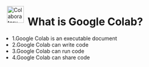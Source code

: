 <p><img alt="Colaboratory logo" height="45px" src="https://colab.research.google.com/img/colab_favicon.ico" align="left" hspace="10px" vspace="0px"></p>

<h1>What is Google Colab?</h1>

- 1.Google Colab is an executable document
- 2.Google Colab can write code
- 3.Google Colab can run code
- 4.Google Colab can share code


